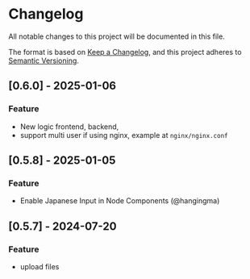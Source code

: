 # Changelog

All notable changes to this project will be documented in this file.

The format is based on [Keep a Changelog](https://keepachangelog.com/en/1.0.0/),
and this project adheres to [Semantic Versioning](https://semver.org/spec/v2.0.0.html).

## [0.6.0] - 2025-01-06

### Feature

- New logic frontend, backend,
- support multi user if using nginx, example at `nginx/nginx.conf`

## [0.5.8] - 2025-01-05

### Feature

- Enable Japanese Input in Node Components (@hangingma)

## [0.5.7] - 2024-07-20

### Feature

- upload files
